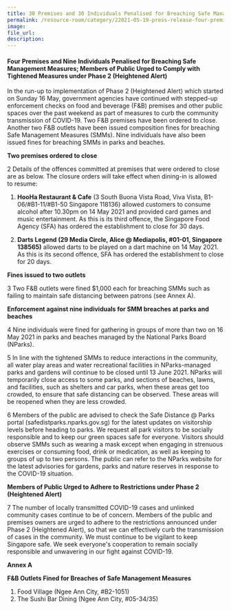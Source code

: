 ```yaml
---
title: 30 Premises and 30 Individuals Penalised for Breaching Safe Management Measures; Enhanced Measures for Nightlife Operators which have Pivoted to F&B Industry   
permalink: /resource-room/category/22021-05-19-press-release-four-premises-and-nine-individuals-penalised-for-breaching-smm
image:  
file_url:  
description:  
---  
```


#### Four Premises and Nine Individuals Penalised for Breaching Safe Management Measures; Members of Public Urged to Comply with Tightened Measures under Phase 2 (Heightened Alert)

In the run-up to implementation of Phase 2 (Heightened Alert) which started on Sunday 16 May, government agencies have continued with stepped-up enforcement checks on food and beverage (F&amp;B) premises and other public spaces over the past weekend as part of measures to curb the community transmission of COVID-19. Two F&amp;B premises have been ordered to close. Another two F&amp;B outlets have been issued composition fines for breaching Safe Management Measures (SMMs). Nine individuals have also been issued fines for breaching SMMs in parks and beaches.

**Two premises ordered to close**

2 Details of the offences committed at premises that were ordered to close are as below. The closure orders will take effect when dining-in is allowed to resume:

1. **HooHa Restaurant &amp; Cafe** (3 South Buona Vista Road, Viva Vista, B1-06/#B1-11/#B1-50 Singapore 118136) allowed customers to consume alcohol after 10.30pm on 14 May 2021 and provided card games and music entertainment. As this is its third offence, the Singapore Food Agency (SFA) has ordered the establishment to close for 30 days.

1. **Darts Legend (29 Media Circle, Alice @ Mediapolis, #01-01, Singapore 138565)** allowed darts to be played on a dart machine on 14 May 2021. As this is its second offence, SFA has ordered the establishment to close for 20 days.

**Fines issued to two outlets**

3 Two F&amp;B outlets were fined $1,000 each for breaching SMMs such as failing to maintain safe distancing between patrons (see Annex A).

**Enforcement against nine individuals for SMM breaches at parks and beaches**

4          Nine individuals were fined for gathering in groups of more than two on 16 May 2021 in parks and beaches managed by the National Parks Board (NParks).

5          In line with the tightened SMMs to reduce interactions in the community, all water play areas and water recreational facilities in NParks-managed parks and gardens will continue to be closed until 13 June 2021. NParks will temporarily close access to some parks, and sections of beaches, lawns, and facilities, such as shelters and car parks, when these areas get too crowded, to ensure that safe distancing can be observed. These areas will be reopened when they are less crowded.

6          Members of the public are advised to check the Safe Distance @ Parks portal (safedistparks.nparks.gov.sg) for the latest updates on visitorship levels before heading to parks. We request all park visitors to be socially responsible and to keep our green spaces safe for everyone. Visitors should observe SMMs such as wearing a mask except when engaging in strenuous exercises or consuming food, drink or medication, as well as keeping to groups of up to two persons. The public can refer to the NParks website for the latest advisories for gardens, parks and nature reserves in response to the COVID-19 situation.

**Members of Public Urged to Adhere to Restrictions under Phase 2 (Heightened Alert)**

7 The number of locally transmitted COVID-19 cases and unlinked community cases continue to be of concern. Members of the public and premises owners are urged to adhere to the restrictions announced under Phase 2 (Heightened Alert), so that we can effectively curb the transmission of cases in the community. We must continue to be vigilant to keep Singapore safe. We seek everyone&#39;s cooperation to remain socially responsible and unwavering in our fight against COVID-19.

**Annex A**

**F&amp;B Outlets Fined for Breaches of Safe Management Measures**

1. Food Village (Ngee Ann City, #B2-1051)
2. The Sushi Bar Dining (Ngee Ann City, #05-34/35)

